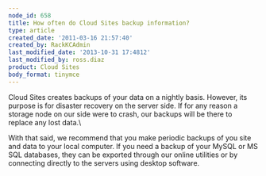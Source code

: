 ```yaml
---
node_id: 658
title: How often do Cloud Sites backup information?
type: article
created_date: '2011-03-16 21:57:40'
created_by: RackKCAdmin
last_modified_date: '2013-10-31 17:4812'
last_modified_by: ross.diaz
product: Cloud Sites
body_format: tinymce
---
```


Cloud Sites creates backups of your data on a nightly basis. However,
its purpose is for disaster recovery on the server side. If for any
reason a storage node on our side were to crash, our backups will be
there to replace any lost data.\
  

With that said, we recommend that you make periodic backups of you site
and data to your local computer. If you need a backup of your MySQL or
MS SQL databases, they can be exported through our online utilities or
by connecting directly to the servers using desktop software.

